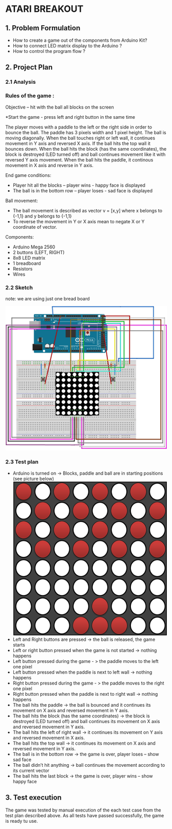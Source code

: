 # ATARI BREAKOUT

## 1.	Problem Formulation
      
* How to create a game out of the components from Arduino Kit?
* How to connect LED matrix display to the Arduino ?
* How to control the program flow ?


## 2. Project Plan

### 2.1   Analysis 
               
### Rules of the game : 

Objective – hit with the ball all blocks on the screen

*Start the game - press left and right button in the same time

The player moves with a paddle to the left or the right side in order to bounce the ball. The paddle has 3
pixels width and 1 pixel height. The ball is moving diagonally. 
When the ball touches right or left wall, it continues movement in
Y axis and reversed X axis. If the ball hits the top wall it bounces down.
 When the ball hits the block (has the same
coordinates), the block is destroyed (LED turned off) and ball continues
movement like it with reversed Y axis movement. When the ball hits the paddle, it continous movement in X axis and reverse in Y axis.


End game conditions:

* Player hit all the blocks – player wins - happy face is displayed
* The ball is in the bottom row – player loses - sad face is displayed

Ball movement: 
* The ball movement is described as vector v = [x,y] where x belongs to {-1,1} and y belongs to {-1,1}
* To reverse the movement in Y or X axis mean to negate X or Y coordinate of vector.
              
Components:
      
* Arduino Mega 2560      
* 2 buttons (LEFT, RIGHT)
* 8x8 LED matrix
* 1 breadboard
* Resistors  
* Wires

### 2.2 Sketch

note: we are using just one bread board

![alt text](https://github.com/Michaela97/asm-project/blob/master/atari%20breakout%20sketch.jpg "atari breakout sketch")

### 2.3 Test plan
* Arduino is turned on -> Blocks, paddle and ball are in starting positions (see picture below)
![alt text](https://github.com/Michaela97/asm-project/blob/master/start_postition.PNG "start position")
* Left and Right buttons are pressed -> the ball is released, the game starts
* Left or right button pressed when the game is not started -> nothing happens
* Left button pressed during the game - >  the paddle moves to the left one pixel
* Left button pressed when the paddle is next to left wall -> nothing happens
* Right button pressed during the game - >  the paddle moves to the right one pixel
* Right button pressed when the paddle is next to right wall -> nothing happens
* The ball hits the paddle -> the ball is bounced and it continues its movement on X axis and reversed movement in Y axis.
* The ball hits the block (has the same coordinates) -> the block is destroyed (LED turned off) and ball continues its movement on X axis and reversed movement in Y axis.
* The ball hits the left of right wall -> it continues its movement on Y axis and reversed movement in X axis.
* The ball hits the top  wall -> it continues its movement on X axis and reversed movement in Y axis.
* The ball is in the bottom row -> the game is over, player loses – show sad face
* The ball didn’t hit anything -> ball continues the movement according to its current vector
* The ball hits the last block -> the game is over, player wins – show happy face

## 3. Test execution

The game was tested by manual execution of the each test case from the test plan described above. As all tests have passed successfully, the game is ready tu use.
